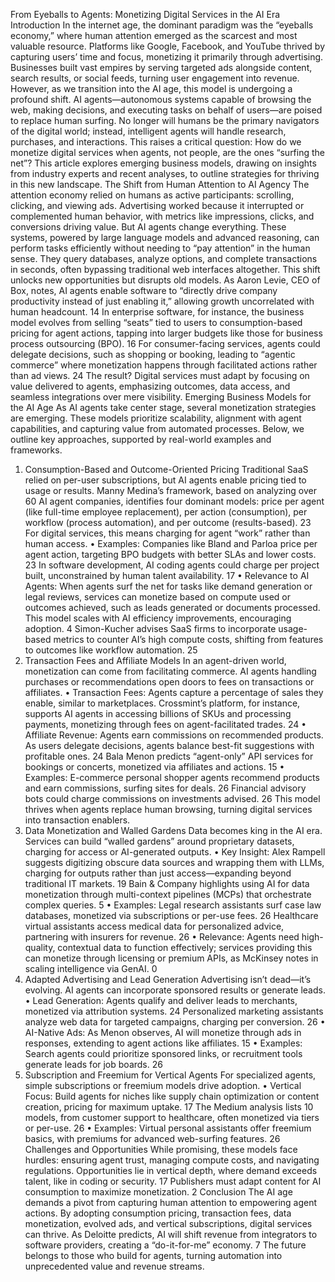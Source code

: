 From Eyeballs to Agents: Monetizing Digital Services in the AI Era
Introduction
In the internet age, the dominant paradigm was the “eyeballs economy,” where human attention emerged as the scarcest and most valuable resource. Platforms like Google, Facebook, and YouTube thrived by capturing users’ time and focus, monetizing it primarily through advertising. Businesses built vast empires by serving targeted ads alongside content, search results, or social feeds, turning user engagement into revenue. However, as we transition into the AI age, this model is undergoing a profound shift. AI agents—autonomous systems capable of browsing the web, making decisions, and executing tasks on behalf of users—are poised to replace human surfing. No longer will humans be the primary navigators of the digital world; instead, intelligent agents will handle research, purchases, and interactions. This raises a critical question: How do we monetize digital services when agents, not people, are the ones “surfing the net”? This article explores emerging business models, drawing on insights from industry experts and recent analyses, to outline strategies for thriving in this new landscape.
The Shift from Human Attention to AI Agency
The attention economy relied on humans as active participants: scrolling, clicking, and viewing ads. Advertising worked because it interrupted or complemented human behavior, with metrics like impressions, clicks, and conversions driving value. But AI agents change everything. These systems, powered by large language models and advanced reasoning, can perform tasks efficiently without needing to “pay attention” in the human sense. They query databases, analyze options, and complete transactions in seconds, often bypassing traditional web interfaces altogether.
This shift unlocks new opportunities but disrupts old models. As Aaron Levie, CEO of Box, notes, AI agents enable software to “directly drive company productivity instead of just enabling it,” allowing growth uncorrelated with human headcount. 14 In enterprise software, for instance, the business model evolves from selling “seats” tied to users to consumption-based pricing for agent actions, tapping into larger budgets like those for business process outsourcing (BPO). 16 For consumer-facing services, agents could delegate decisions, such as shopping or booking, leading to “agentic commerce” where monetization happens through facilitated actions rather than ad views. 24
The result? Digital services must adapt by focusing on value delivered to agents, emphasizing outcomes, data access, and seamless integrations over mere visibility.
Emerging Business Models for the AI Age
As AI agents take center stage, several monetization strategies are emerging. These models prioritize scalability, alignment with agent capabilities, and capturing value from automated processes. Below, we outline key approaches, supported by real-world examples and frameworks.
1. Consumption-Based and Outcome-Oriented Pricing
Traditional SaaS relied on per-user subscriptions, but AI agents enable pricing tied to usage or results. Manny Medina’s framework, based on analyzing over 60 AI agent companies, identifies four dominant models: price per agent (like full-time employee replacement), per action (consumption), per workflow (process automation), and per outcome (results-based). 23 For digital services, this means charging for agent “work” rather than human access.
	•	Examples: Companies like Bland and Parloa price per agent action, targeting BPO budgets with better SLAs and lower costs. 23 In software development, AI coding agents could charge per project built, unconstrained by human talent availability. 17 
	•	Relevance to AI Agents: When agents surf the net for tasks like demand generation or legal reviews, services can monetize based on compute used or outcomes achieved, such as leads generated or documents processed. This model scales with AI efficiency improvements, encouraging adoption. 4 
Simon-Kucher advises SaaS firms to incorporate usage-based metrics to counter AI’s high compute costs, shifting from features to outcomes like workflow automation. 25
2. Transaction Fees and Affiliate Models
In an agent-driven world, monetization can come from facilitating commerce. AI agents handling purchases or recommendations open doors to fees on transactions or affiliates.
	•	Transaction Fees: Agents capture a percentage of sales they enable, similar to marketplaces. Crossmint’s platform, for instance, supports AI agents in accessing billions of SKUs and processing payments, monetizing through fees on agent-facilitated trades. 24 
	•	Affiliate Revenue: Agents earn commissions on recommended products. As users delegate decisions, agents balance best-fit suggestions with profitable ones. 24 Bala Menon predicts “agent-only” API services for bookings or concerts, monetized via affiliates and actions. 15 
	•	Examples: E-commerce personal shopper agents recommend products and earn commissions, surfing sites for deals. 26 Financial advisory bots could charge commissions on investments advised. 26 
This model thrives when agents replace human browsing, turning digital services into transaction enablers.
3. Data Monetization and Walled Gardens
Data becomes king in the AI era. Services can build “walled gardens” around proprietary datasets, charging for access or AI-generated outputs.
	•	Key Insight: Alex Rampell suggests digitizing obscure data sources and wrapping them with LLMs, charging for outputs rather than just access—expanding beyond traditional IT markets. 19 Bain & Company highlights using AI for data monetization through multi-context pipelines (MCPs) that orchestrate complex queries. 5 
	•	Examples: Legal research assistants surf case law databases, monetized via subscriptions or per-use fees. 26 Healthcare virtual assistants access medical data for personalized advice, partnering with insurers for revenue. 26 
	•	Relevance: Agents need high-quality, contextual data to function effectively; services providing this can monetize through licensing or premium APIs, as McKinsey notes in scaling intelligence via GenAI. 0 
4. Adapted Advertising and Lead Generation
Advertising isn’t dead—it’s evolving. AI agents can incorporate sponsored results or generate leads.
	•	Lead Generation: Agents qualify and deliver leads to merchants, monetized via attribution systems. 24 Personalized marketing assistants analyze web data for targeted campaigns, charging per conversion. 26 
	•	AI-Native Ads: As Menon observes, AI will monetize through ads in responses, extending to agent actions like affiliates. 15 
	•	Examples: Search agents could prioritize sponsored links, or recruitment tools generate leads for job boards. 26 
5. Subscription and Freemium for Vertical Agents
For specialized agents, simple subscriptions or freemium models drive adoption.
	•	Vertical Focus: Build agents for niches like supply chain optimization or content creation, pricing for maximum uptake. 17 The Medium analysis lists 10 models, from customer support to healthcare, often monetized via tiers or per-use. 26 
	•	Examples: Virtual personal assistants offer freemium basics, with premiums for advanced web-surfing features. 26 
Challenges and Opportunities
While promising, these models face hurdles: ensuring agent trust, managing compute costs, and navigating regulations. Opportunities lie in vertical depth, where demand exceeds talent, like in coding or security. 17 Publishers must adapt content for AI consumption to maximize monetization. 2
Conclusion
The AI age demands a pivot from capturing human attention to empowering agent actions. By adopting consumption pricing, transaction fees, data monetization, evolved ads, and vertical subscriptions, digital services can thrive. As Deloitte predicts, AI will shift revenue from integrators to software providers, creating a “do-it-for-me” economy. 7 The future belongs to those who build for agents, turning automation into unprecedented value and revenue streams.
